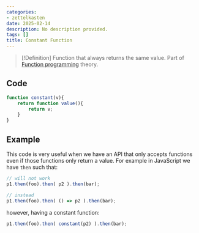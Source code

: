 ```yaml
---
categories:
- zettelkasten
date: 2025-02-14
description: No description provided.
tags: []
title: Constant Function
---
```


> [!Definition]
> Function that always returns the same value. Part of [Function programming](Function%20programming) theory.

## Code

```js
function constant(v){
	return function value(){ 
		return v;
	}
}
```

## Example

This code is very useful when we have an API that only accepts functions even if those functions only return a value. For example in JavaScript we have `then` such that:

```js
// will not work
p1.then(foo).then( p2 ).then(bar);

// instead
p1.then(foo).then( () => p2 ).then(bar);
```

however, having a constant function:

```js
p1.then(foo).then( constant(p2) ).then(bar);
```
